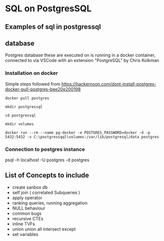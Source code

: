 # SQL on PostgresSQL

## Examples of sql in postgressql

## database 
Postgres database these are executed on is running in a docker container, connected to via VSCode with an extension "PostgreSQL" by Chris Kolkman

### Installation on docker

Simple steps followed from 
https://hackernoon.com/dont-install-postgres-docker-pull-postgres-bee20e200198 

```
docker pull postgres

mkdir postgressql

cd postgressql 

mkdir volumes 

docker run --rm --name pg-docker -e POSTGRES_PASSWORD=docker -d -p 5432:5432 -v C:\postgressqql\volumes:/var/lib/postgresql/data postgres
```

### Connection to postgres instance 

psql -h localhost -U postgres -d postgres



## List of Concepts to include 
* create sanbox db 
* self join ( correlated Subqueries )
* apply operator 
* ranking queries, running aggregation
* NULL behaviour 
* common bugs 
* recursive CTEs
* inline TVFs
* union union all intersect except
* set variables
